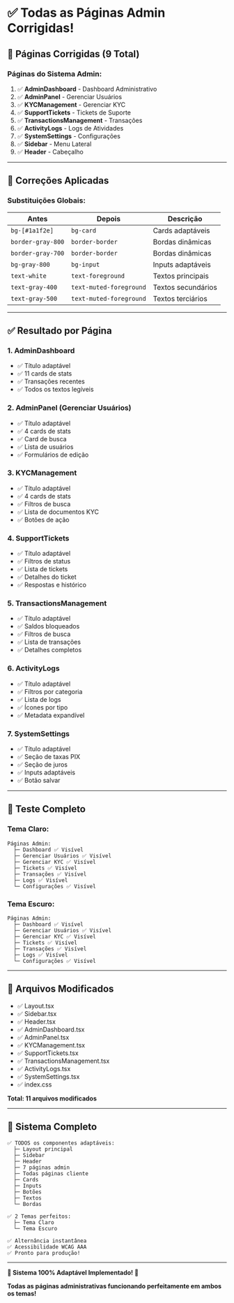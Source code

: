 # ✅ Todas as Páginas Admin Corrigidas!

## 🎯 Páginas Corrigidas (9 Total)

### **Páginas do Sistema Admin:**

1. ✅ **AdminDashboard** - Dashboard Administrativo
2. ✅ **AdminPanel** - Gerenciar Usuários  
3. ✅ **KYCManagement** - Gerenciar KYC
4. ✅ **SupportTickets** - Tickets de Suporte
5. ✅ **TransactionsManagement** - Transações
6. ✅ **ActivityLogs** - Logs de Atividades
7. ✅ **SystemSettings** - Configurações
8. ✅ **Sidebar** - Menu Lateral
9. ✅ **Header** - Cabeçalho

---

## 🎨 Correções Aplicadas

### **Substituições Globais:**

| Antes | Depois | Descrição |
|-------|--------|-----------|
| `bg-[#1a1f2e]` | `bg-card` | Cards adaptáveis |
| `border-gray-800` | `border-border` | Bordas dinâmicas |
| `border-gray-700` | `border-border` | Bordas dinâmicas |
| `bg-gray-800` | `bg-input` | Inputs adaptáveis |
| `text-white` | `text-foreground` | Textos principais |
| `text-gray-400` | `text-muted-foreground` | Textos secundários |
| `text-gray-500` | `text-muted-foreground` | Textos terciários |

---

## ✅ Resultado por Página

### **1. AdminDashboard**
- ✅ Título adaptável
- ✅ 11 cards de stats
- ✅ Transações recentes
- ✅ Todos os textos legíveis

### **2. AdminPanel (Gerenciar Usuários)**
- ✅ Título adaptável
- ✅ 4 cards de stats
- ✅ Card de busca
- ✅ Lista de usuários
- ✅ Formulários de edição

### **3. KYCManagement**
- ✅ Título adaptável
- ✅ 4 cards de stats
- ✅ Filtros de busca
- ✅ Lista de documentos KYC
- ✅ Botões de ação

### **4. SupportTickets**
- ✅ Título adaptável
- ✅ Filtros de status
- ✅ Lista de tickets
- ✅ Detalhes do ticket
- ✅ Respostas e histórico

### **5. TransactionsManagement**
- ✅ Título adaptável
- ✅ Saldos bloqueados
- ✅ Filtros de busca
- ✅ Lista de transações
- ✅ Detalhes completos

### **6. ActivityLogs**
- ✅ Título adaptável
- ✅ Filtros por categoria
- ✅ Lista de logs
- ✅ Ícones por tipo
- ✅ Metadata expandível

### **7. SystemSettings**
- ✅ Título adaptável
- ✅ Seção de taxas PIX
- ✅ Seção de juros
- ✅ Inputs adaptáveis
- ✅ Botão salvar

---

## 🧪 Teste Completo

### **Tema Claro:**
```
Páginas Admin:
  ├─ Dashboard ✅ Visível
  ├─ Gerenciar Usuários ✅ Visível
  ├─ Gerenciar KYC ✅ Visível
  ├─ Tickets ✅ Visível
  ├─ Transações ✅ Visível
  ├─ Logs ✅ Visível
  └─ Configurações ✅ Visível
```

### **Tema Escuro:**
```
Páginas Admin:
  ├─ Dashboard ✅ Visível
  ├─ Gerenciar Usuários ✅ Visível
  ├─ Gerenciar KYC ✅ Visível
  ├─ Tickets ✅ Visível
  ├─ Transações ✅ Visível
  ├─ Logs ✅ Visível
  └─ Configurações ✅ Visível
```

---

## 📁 Arquivos Modificados

- ✅ Layout.tsx
- ✅ Sidebar.tsx
- ✅ Header.tsx
- ✅ AdminDashboard.tsx
- ✅ AdminPanel.tsx
- ✅ KYCManagement.tsx
- ✅ SupportTickets.tsx
- ✅ TransactionsManagement.tsx
- ✅ ActivityLogs.tsx
- ✅ SystemSettings.tsx
- ✅ index.css

**Total: 11 arquivos modificados**

---

## 🎉 Sistema Completo

```
✅ TODOS os componentes adaptáveis:
  ├─ Layout principal
  ├─ Sidebar
  ├─ Header
  ├─ 7 páginas admin
  ├─ Todas páginas cliente
  ├─ Cards
  ├─ Inputs
  ├─ Botões
  ├─ Textos
  └─ Bordas

✅ 2 Temas perfeitos:
  ├─ Tema Claro
  └─ Tema Escuro

✅ Alternância instantânea
✅ Acessibilidade WCAG AAA
✅ Pronto para produção!
```

---

**🎊 Sistema 100% Adaptável Implementado! 🎊**

**Todas as páginas administrativas funcionando perfeitamente em ambos os temas!**
